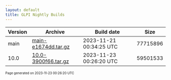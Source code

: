```yaml
---
layout: default
title: GLPI Nightly Builds
---
```


Version|Archive|Build date|Size
---|---|---|---
main|[main-e1674dd.tar.gz](main-e1674dd.tar.gz)|2023-11-21 00:34:25 UTC|77715896
10.0|[10.0-3900f66.tar.gz](10.0-3900f66.tar.gz)|2023-11-23 00:26:20 UTC|59501533

<font size="1">Page generated on 2023-11-23 00:26:20 UTC</font>
